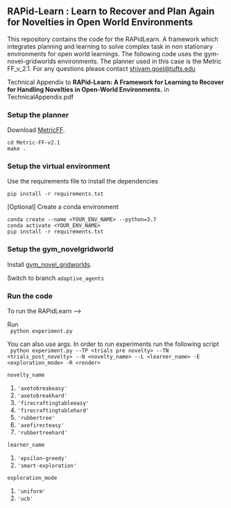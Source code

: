 ## RAPid-Learn : Learn to Recover and Plan Again for Novelties in Open World Environments

This repository contains the code for the RAPidLearn. A framework which integrates planning and learning to solve 
complex task in non stationary environments for open world learnings. The following code uses the gym-novel-gridworlds environments. The planner used in this case is the Metric FF_v_2.1. For any questions please contact shivam.goel@tufts.edu

Technical Appendix to **RAPid-Learn: A Framework for Learning to Recover for Handling Novelties in Open-World Environments.** in TechnicalAppendix.pdf


### Setup the planner

Download [MetricFF](https://fai.cs.uni-saarland.de/hoffmann/ff/Metric-FF-v2.1.tgz).

`cd Metric-FF-v2.1` <BR>
`make . `

### Setup the virtual environment

Use the requirements file to install the dependencies 

`pip install -r requirements.txt`

[Optional] Create a conda environment

`conda create --name <YOUR_ENV_NAME> --python=3.7` <BR>
`conda activate <YOUR_ENV_NAME>` <BR>
`pip install -r requirements.txt` <BR>

### Setup the gym_novelgridworld

Install [gym_novel_gridworlds](https://github.com/gtatiya/gym-novel-gridworlds). <BR>

Switch to branch `adaptive_agents`

### Run the code

To run the RAPidLearn -->


Run <BR>
``` python experiment.py```

You can also use args.
In order to run experiments run the following script <BR>
``` python experiment.py --TP <trials pre novelty> --TN <trials_post_novelty> --N <novelty_name> --L <learner_name> -E <exploration_mode> -R <render>```

`novelty_name`
 1. `'axetobreakeasy'`
 2. `'axetobreakhard'`
 3. `'firecraftingtableeasy'`
 4. `'firecraftingtablehard'`
 5. `'rubbertree'`
 6. `'axefirecteasy'`
 7. `'rubbertreehard'`

`learner_name` <BR>
  1. `'epsilon-greedy'`
  2. `'smart-exploration'`   
 
 `exploration_mode` <BR>
  1. `'uniform'`
  2. `'ucb'`   

